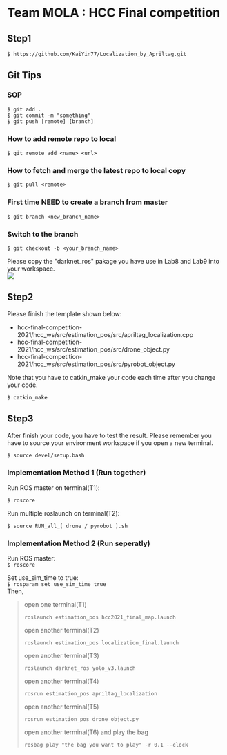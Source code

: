 # Team MOLA : HCC Final competition #
## Step1
```
$ https://github.com/KaiYin77/Localization_by_Apriltag.git
```
## Git Tips
### SOP
```
$ git add . 
$ git commit -m "something"
$ git push [remote] [branch]
```
### How to add remote repo to local
```
$ git remote add <name> <url>
```
### How to fetch and merge the latest repo to local copy
```
$ git pull <remote>
```
### First time NEED to create a branch from master
```
$ git branch <new_branch_name>
``` 
### Switch to the branch
```
$ git checkout -b <your_branch_name>
```

Please copy the "darknet_ros" pakage you have use in Lab8 and Lab9 into your workspace.  
![](https://imgur.com/0dVP4uY.png)  

## Step2
Please finish the template shown below:
* hcc-final-competition-2021/hcc_ws/src/estimation_pos/src/apriltag_localization.cpp
* hcc-final-competition-2021/hcc_ws/src/estimation_pos/src/drone_object.py
* hcc-final-competition-2021/hcc_ws/src/estimation_pos/src/pyrobot_object.py

Note that you have to catkin_make your code each time after you change your code.
```
$ catkin_make
```
## Step3
After finish your code, you have to test the result.
Please remember you have to source your environment workspace if you open a new terminal.
```
$ source devel/setup.bash
```
### Implementation Method 1 (Run together)
Run ROS master on terminal(T1):
```
$ roscore
```
Run multiple roslaunch on terminal(T2):
```
$ source RUN_all_[ drone / pyrobot ].sh
```
### Implementation Method 2 (Run seperatly)
Run ROS master:  
`$ roscore`

Set use_sim_time to true:  
`$ rosparam set use_sim_time true`  
Then, 

> open one terminal(T1)
> ```
> roslaunch estimation_pos hcc2021_final_map.launch
> ```
> open another terminal(T2)
> ```
> roslaunch estimation_pos localization_final.launch
> ```
> open another terminal(T3)
> ```
> roslaunch darknet_ros yolo_v3.launch
> ```
> open another terminal(T4)  
> ```
> rosrun estimation_pos apriltag_localization 
> ```
> open another terminal(T5)
> ```
> rosrun estimation_pos drone_object.py
> ```
> open another terminal(T6) and play the bag
> ```
> rosbag play "the bag you want to play" -r 0.1 --clock
> ```
